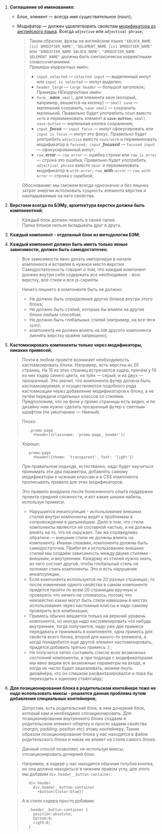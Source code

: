 1. **Соглашение об именованиях:**
    * Блок, элемент — всегда имя существительное (noun);

    * Модифатор — должен удовлетворять свойстам [модификатора из английского языка](https://en.wikipedia.org/wiki/Grammatical_modifier). Всегда `adjective` или `adjectival phrase`;

        > Таким образом, фразы на английском языке  `"$BLOCK_NAME [is] $MODIFIER_NAME"`, `"$ELEMENT_NAME [is] $MODIFIER_NAME"` или `"$MODIFIER_NAME $BLOCK_NAME"`, `"$MODIFIER_NAME $ELEMENT_NAME"` должны быть синтаксически корректными словосочетаниями.  
        > Примеры <i>корректных имён:</i>
        > - `input_selected` — `selected input` — выделенный инпут или `input is selected` — инпут выделен;
        > - `header_large` — `large header` — большой заголовок;    
        > Примеры <i>НЕкорректных имён:</i>
        > - `form__`***save***`_small`, для элемента save (который, например, вешается на кнопку) — `small save` — маленький сохранить, `save small` — сохранить маленький. Правильно будет употребить noun вместо `verb`  и переименовать элемент в ***`save-button;`*** `small save-button` — маленькая кнопка сохранения;
        > - `input_`***focus*** — `input focus` — инпут сфокусировать или `input is focus` — инпут это фокус. Правильно будет употребить `adjective` вместо `noun/verb` и переименовать модификатор в `focused; input_`***focused*** — `focused input` — сфокусированный инпут;
        > - `row_`***error*** — `row error` — ошибка строки или `row is error` — строка это ошибка; Правильно будет употребить `adjectival phrase` вместо `noun `и переименовать модификатор в `with-error;` `row_`***with***`-error` — `row with  error` — строка с ошибкой;

    > Обоснование: мы сможем всегда однозначно и без лишних затрат энергии  истолковать сущность элемента вёрстки и накладываемые на него свойства.
    
2. **Верстаем всегда по БЭМу, архитектура верстки должна быть компонентной**;
    >Каждый блок должен лежать в своей папке.   
    >Папки блоков нельзя вкладывать друг в друга.

3. **Каждый компонент - отдельный блок из методологии БЭМ**;

4. **Каждый компонент должен быть иметь только явные зависимости, должен быть самодостаточен**;
    >Все зависимости явно делать импортируя в начале компонента и вставляя в нужное место верстки
    > Самодостаточность говорит о том, что каждый компонент должен внутри себя содержать все необходимое - всю верстку, все стили и все js-скрипты

    > Ничего лишнего в компоненте быть не должно:
    > * Не должно быть определения других блоков внутри этого блока;
    > * Не должно быть стилей, которые бы влияли на другие блоки любым способом;
    > * Не должно быть глобальных стилей (например, на все теги `span`);
    > * компонента не должен влиять на `DOM` другого компонента (менять верстку крайне запрещено);

5. **Кастомизировать компоненты только через модификаторы, никаких примесей**;
    > Почти в любом проекте возникает необходимость кастомизировать блоки. Например, есть вёрстка из 20 страниц. На 15 из этих страниц встречается хэдер, причём у 10 из них хэдер синего цвета, на трёх — серый, и на двух — прозрачный. Это значит, что компонента футер должна быть кастомизируемая, и осуществляются подобного рода кастомизации через добавление модификаторов к блоку, а не путём передачи отдельных классов со стилями.  
    > Предположим, что на фоне у промо страницы есть видео, и по дизайну нам нужно сделать прозрачный футер с светлым шрифтом (по умолчанию — тёмный).

    > Плохо:
    > ```
    >    .promo-page
    >      +header({classname: 'promo-page__header'})
    >  ```

    > Хорошо:
    > ```
    >    promo-page
    >      +header({theme: 'transparent', font: 'light'})
    >  ```
    > При правильном подходе, естественно, надо будет научиться принимать эти два параметра, добавлять самому модификаторы к нужным классам и в CSS компонента прописывать правила для этих модификаторов.

    > Это правило внедрено после болезненного опыта поддержки проекта средней сложности, и вот какие шишки набиты, используя примеси:
    > * Нарушается инкапсуляция - использование внешних стилей внутри компоненты ведёт к проблемам в сопровождении в дальнейшем. Дело в том, что стили компоненты являются её составной частью, и не должны влиять на то, что её окружает. Так же справедливо обратное — внешние стили не должны влиять на компоненту. Иными словами, компонента должны быть самодостаточна. Прибегая к использованию внешних стилей мы создаём зависимость между двумя стилями - внешним, и внутренним. Каждому из стилей нужно знать, из чего состоит другой, чтобы глобальный стиль не поломал стиль компоненты. Это и есть нарушение инкапсуляции;
    > * Если компонента используется на 20 разных страницах, то после изменения одного свойства в самом компоненте придется пройти по всем 20 страницам вручную и проверить что ничего не сломалось, потому что неизвестно какие могут быть стили навешаны в местах использования через кастомные классы и надо самому проверить все комбинации;
    > * Примесь обычно вешается только на верхний уровень компонента, но иногда надо кастомизировать что нибудь внутреннее, тогда получается, надо уже две примеси передавать и принимать в компоненте, одна примесь для свойств всего блока, второй для какого-то элемента, а когда понадобится еще другой элемент кастомизировать, придется добавить третью примесь :) ;
    > * Не получится четко составить список всех возможных состояний компоненты, а при подходе с модификаторами мы явно видим все возможные параметры на входе, и когда их число будет зашкаливать, можем пнуть дизайнера, что он слишком расфантазировался и пора бы переходить к единому стайлгайду;

6. **Для позиционирования блока в родительском контейнере тоже не надо использовать миксы - решается данная проблема путем добавления специальных контейнеров**;
    > Допустим, есть родительский блок, в нем дочерний блок, который нам и необходимо спозиционировать. Для позиционирования внутреннего блока создаем в родительском элемент-обертку и просто задаем свойства (*margin, padding, position* etc) этому контейнеру. Таким образом позиционирование блока у нас находится в файле родительского блока и никак не влияет на стили самого блока.

    > Данный способ позволяет, не используя миксы, спозиционировать дочерний блок.

    > Например, в хэдере у нас находится обычная голубая кнопка, но она должна находиться в нижнем правом углу, для этого мы добавим `div.header__button-container`:
    > ```
    >    div.header
    >      div.header__button-container
    >        +button({color:blue})
    > ```

    > А в стили хэдера просто добавим:
    > ```
    >    .header__button-container {
    >      position:absolute;
    >      bottom:0;
    >      rigth:0;
    >    }
    > ```